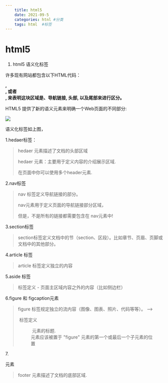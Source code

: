 ```yaml
---
    title: html5
    date: 2021-09-5
    categories: htnl #分类
    tags: html  #标签
---
```

# html5



1. html5 语义化标签

许多现有网站都包含以下HTML代码： 

**<div id="nav">, <div class="header">, 或者 <div id="footer">,  来表明这块区域是、导航链接, 头部, 以及尾部来进行区分。**

HTML5 提供了新的语义元素来明确一个Web页面的不同部分:

![](https://upload-images.jianshu.io/upload_images/15827882-4057d561069e7a15.png?imageMogr2/auto-orient/strip|imageView2/2)

语义化标签如上图，

1.hedaer标签：

>  hedaer 元素描述了文档的头部区域
>
>  hedaer 元素：主要用于定义内容的介绍展示区域.
>
>  在页面中你可以使用多个header元素.

2.nav标签

> nav 标签定义导航链接的部分。
>
> nav元素用于定义页面的导航链接部分区域，
>
> 但是，不是所有的链接都需要包含在 nav元素中!

3.section标签

> section标签定义文档中的节（section、区段）。比如章节、页眉、页脚或文档中的其他部分。



4.article 标签

> article 标签定义独立的内容

5.aside 标签

> 标签定义 - 页面主区域内容之外的内容（比如侧边栏）

6.figure 和 figcaption元素

> figure  标签规定独立的流内容（图像、图表、照片、代码等等）。 --> 
>
> <figcaption> 标签定义 <figure> 元素的标题. 
>
> <figcaption>元素应该被置于 "figure" 元素的第一个或最后一个子元素的位置

7.<footer> 元素

> footer 元素描述了文档的底部区域.

